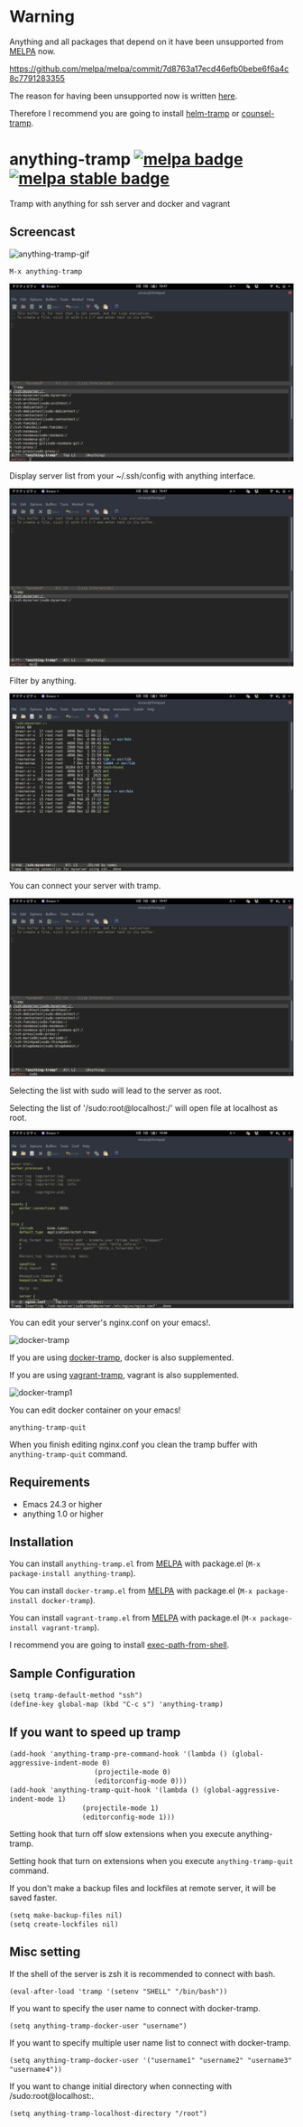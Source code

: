 # Warning

Anything and all packages that depend on it have been unsupported from [MELPA](https://melpa.org/#/) now.

https://github.com/melpa/melpa/commit/7d8763a17ecd46efb0bebe6f6a4c8c7791283355

The reason for having been unsupported now is written [here](https://github.com/melpa/melpa/issues/3004).

Therefore I recommend you are going to install [helm-tramp](https://github.com/masasam/emacs-helm-tramp) or [counsel-tramp](https://github.com/masasam/emacs-counsel-tramp).

# anything-tramp [![melpa badge][melpa-badge]][melpa-link] [![melpa stable badge][melpa-stable-badge]][melpa-stable-link]

Tramp with anything for ssh server and docker and vagrant

## Screencast

![anything-tramp-gif](image/anything-tramp.gif)

    M-x anything-tramp

![anything-tramp1](image/image1.png)

Display server list from your ~/.ssh/config with anything interface.

![anything-tramp2](image/image2.png)

Filter by anything.

![anything-tramp3](image/image3.png)

You can connect your server with tramp.

![anything-tramp4](image/image4.png)

Selecting the list with sudo will lead to the server as root.

Selecting the list of '/sudo:root@localhost:/' will open file at localhost as root.

![anything-tramp5](image/image5.png)

You can edit your server's nginx.conf on your emacs!.

![docker-tramp](image/docker-tramp.png)

If you are using [docker-tramp](https://github.com/emacs-pe/docker-tramp.el), docker is also supplemented.

If you are using [vagrant-tramp](https://github.com/dougm/vagrant-tramp), vagrant is also supplemented.

![docker-tramp1](image/docker-tramp1.png)

You can edit docker container on your emacs!

	anything-tramp-quit

When you finish editing nginx.conf you clean the tramp buffer with `anything-tramp-quit` command.

## Requirements

- Emacs 24.3 or higher
- anything 1.0 or higher

## Installation

You can install `anything-tramp.el` from [MELPA](http://melpa.org) with package.el
(`M-x package-install anything-tramp`).

You can install `docker-tramp.el` from [MELPA](http://melpa.org) with package.el
(`M-x package-install docker-tramp`).

You can install `vagrant-tramp.el` from [MELPA](http://melpa.org) with package.el
(`M-x package-install vagrant-tramp`).

I recommend you are going to install [exec-path-from-shell]( https://github.com/purcell/exec-path-from-shell).

## Sample Configuration

	(setq tramp-default-method "ssh")
    (define-key global-map (kbd "C-c s") 'anything-tramp)

## If you want to speed up tramp

	(add-hook 'anything-tramp-pre-command-hook '(lambda () (global-aggressive-indent-mode 0)
					     (projectile-mode 0)
					     (editorconfig-mode 0)))
	(add-hook 'anything-tramp-quit-hook '(lambda () (global-aggressive-indent-mode 1)
				      (projectile-mode 1)
				      (editorconfig-mode 1)))

Setting hook that turn off slow extensions when you execute anything-tramp.

Setting hook that turn on extensions when you execute `anything-tramp-quit` command.

If you don't make a backup files and lockfiles at remote server, it will be saved faster.

	(setq make-backup-files nil)
	(setq create-lockfiles nil)

## Misc setting

If the shell of the server is zsh it is recommended to connect with bash.

    (eval-after-load 'tramp '(setenv "SHELL" "/bin/bash"))

If you want to specify the user name to connect with docker-tramp.

	(setq anything-tramp-docker-user "username")

If you want to specify multiple user name list to connect with docker-tramp.

	(setq anything-tramp-docker-user '("username1" "username2" "username3" "username4"))

If you want to change initial directory when connecting with /sudo:root@localhost:.

	(setq anything-tramp-localhost-directory "/root")

[melpa-link]: http://melpa.org/#/anything-tramp
[melpa-badge]: http://melpa.org/packages/anything-tramp-badge.svg
[melpa-stable-link]: http://stable.melpa.org/#/anything-tramp
[melpa-stable-badge]: http://stable.melpa.org/packages/anything-tramp-badge.svg
